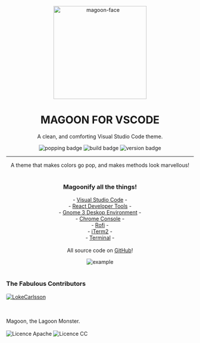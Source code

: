 <p align="center">
  <img alt='magoon-face' src='https://cloud.githubusercontent.com/assets/14088342/25765655/6603ba32-31ee-11e7-8592-60ff4b445127.png' width='250'/>
  <h1 align="center">MAGOON FOR VSCODE</h1>
  <p align="center">A clean, and comforting Visual Studio Code theme.</p>
  <p align="center">
    <img alt='popping badge' src='https://img.shields.io/badge/colors-popping!-green.svg?style=flat-square' />
    <img alt='build badge' src='https://img.shields.io/badge/build-passing-green.svg?style=flat-square' />
    <img alt='version badge' src='https://img.shields.io/badge/version-1.2.2-blue.svg?style=flat-square' />
  </p>
</div>
<hr>  

<p align="center">
  A theme that makes colors go pop, and makes methods look marvellous! <br><br>
  <h3 align="center">Magoonify all the things!</h3>
  <p align="center">
  - <a href="https://marketplace.visualstudio.com/items?itemName=Northerntwig.magoon">Visual Studio Code</a> - <br>
  - <a href="https://goo.gl/Gds7zy">React Developer Tools</a> - <br>
    - <a href="https://github.com/ntwigs/Magoon/tree/master/gtk">Gnome 3 Deskop Environment</a> - <br>
    - <a href="https://chrome.google.com/webstore/detail/magoon-chrome-devtools-th/aaimlcmkljmacmacanfbhfgjkahgaihm">Chrome Console</a> -<br>
    - <a href="https://github.com/ntwigs/Magoon/tree/master/rofi">Rofi</a> -<br>
    - <a href="https://github.com/ntwigs/Magoon/tree/master/iTerm2">iTerm2</a> -<br>
    - <a href="https://github.com/ntwigs/Magoon/tree/master/terminal">Terminal</a> -<br><br>
    All source code on <a href="https://github.com/ntwigs/Magoon">GitHub</a>! 
  </p>
</p>

<p align="center">
  <img alt='example' src='https://user-images.githubusercontent.com/14088342/27960492-c45eac9a-632b-11e7-9675-9c6f6d45d744.png' /><br><br>
  <p align="center">
  <h3>The Fabulous Contributors</h3>
  <a href="https://github.com/LokeCarlsson"><img style="border-radius: 3px" alt="LokeCarlsson" src="https://user-images.githubusercontent.com/14088342/36630240-8f65b062-1963-11e8-87f3-c9c790396295.png"></img></a>
  </p>
  <br><br>
  Magoon, the Lagoon Monster.<br><br>
  <img alt='Licence Apache' src='https://img.shields.io/badge/License-Apache_2.0-blue.svg?style=flat-square' />
  <img alt='Licence CC' src='https://img.shields.io/badge/License-CC_BY--SA_4.0-blue.svg?style=flat-square' />
</p>
